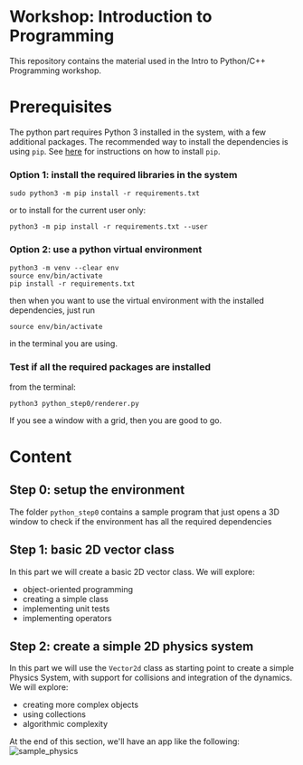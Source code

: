 Workshop: Introduction to Programming
=====================================

This repository contains the material used in the Intro to Python/C++ Programming workshop.

# Prerequisites

The python part requires Python 3 installed in the system, with a few additional packages.
The recommended way to install the dependencies is using `pip`. See [here](https://pip.pypa.io/en/stable/installing/) for instructions on how to install `pip`.

### Option 1: install the required libraries in the system

```
sudo python3 -m pip install -r requirements.txt
```
or to install for the current user only:
```
python3 -m pip install -r requirements.txt --user
```

### Option 2: use a python virtual environment

```
python3 -m venv --clear env
source env/bin/activate
pip install -r requirements.txt
```
then when you want to use the virtual environment with the installed dependencies, just run 
```
source env/bin/activate
```
in the terminal you are using.

### Test if all the required packages are installed

from the terminal:
```
python3 python_step0/renderer.py
```
If you see a window with a grid, then you are good to go.

# Content

## Step 0: setup the environment

The folder `python_step0` contains a sample program that just opens a 3D window to check if the environment has all the required dependencies

## Step 1: basic 2D vector class

In this part we will create a basic 2D vector class. We will explore:

* object-oriented programming
* creating a simple class
* implementing unit tests
* implementing operators

## Step 2: create a simple 2D physics system

In this part we will use the `Vector2d` class as starting point to create a simple Physics System, with support for collisions and integration of the dynamics.
We will explore:

* creating more complex objects
* using collections
* algorithmic complexity

At the end of this section, we'll have an app like the following:
![sample_physics](resources/sample_physics.gif)

